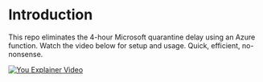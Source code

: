 # Introduction



This repo eliminates the 4-hour Microsoft quarantine delay using an Azure function. Watch the video below for setup and usage. Quick, efficient, no-nonsense.

[![You Explainer Video](https://i.ytimg.com/an_webp/4nFxqh0NsCw/mqdefault_6s.webp?du=3000&sqp=CKTCnLAG&rs=AOn4CLCL-IghT22feSR99RRKYHZgEQVqog)](https://www.youtube.com/watch?v=4nFxqh0NsCw)
